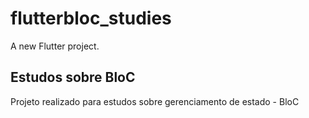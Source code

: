 # flutterbloc_studies

A new Flutter project.

## Estudos sobre BloC

Projeto realizado para estudos sobre gerenciamento de estado - BloC

